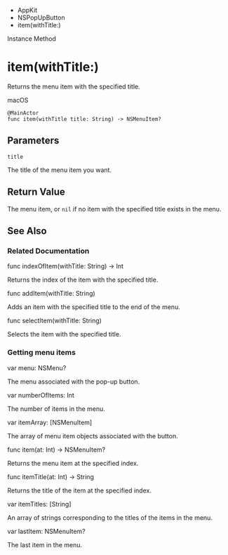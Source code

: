 

- AppKit
- NSPopUpButton
-  item(withTitle:) 

Instance Method

# item(withTitle:)

Returns the menu item with the specified title.

macOS

``` source
@MainActor
func item(withTitle title: String) -> NSMenuItem?
```

## Parameters 

`title`  

The title of the menu item you want.

## Return Value

The menu item, or `nil` if no item with the specified title exists in the menu.

## See Also

### Related Documentation

func indexOfItem(withTitle: String) -> Int

Returns the index of the item with the specified title.

func addItem(withTitle: String)

Adds an item with the specified title to the end of the menu.

func selectItem(withTitle: String)

Selects the item with the specified title.

### Getting menu items

var menu: NSMenu?

The menu associated with the pop-up button.

var numberOfItems: Int

The number of items in the menu.

var itemArray: [NSMenuItem]

The array of menu item objects associated with the button.

func item(at: Int) -> NSMenuItem?

Returns the menu item at the specified index.

func itemTitle(at: Int) -> String

Returns the title of the item at the specified index.

var itemTitles: [String]

An array of strings corresponding to the titles of the items in the menu.

var lastItem: NSMenuItem?

The last item in the menu.

